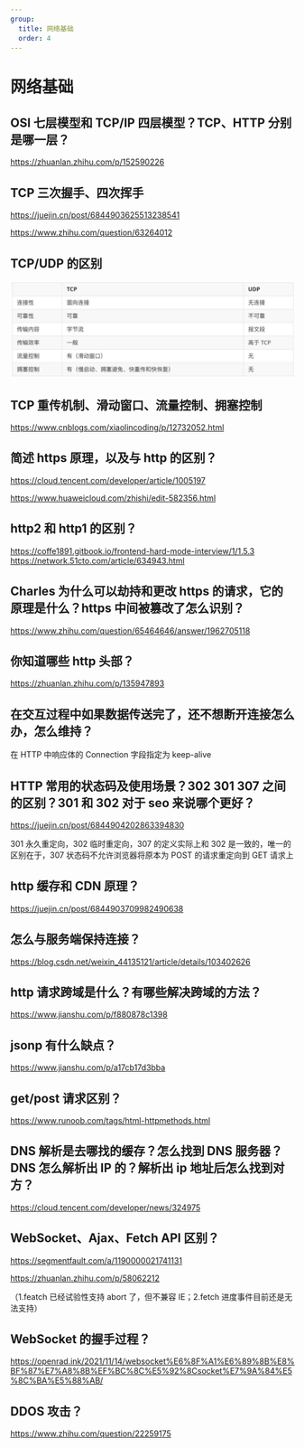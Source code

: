 ```yaml
---
group:
  title: 网络基础
  order: 4
---
```


# 网络基础

## OSI 七层模型和 TCP/IP 四层模型？TCP、HTTP 分别是哪一层？

https://zhuanlan.zhihu.com/p/152590226

## TCP 三次握手、四次挥手

https://juejin.cn/post/6844903625513238541

https://www.zhihu.com/question/63264012

## TCP/UDP 的区别

![tcp_udp](./images/tcp_udp.jpg)

## TCP 重传机制、滑动窗口、流量控制、拥塞控制

https://www.cnblogs.com/xiaolincoding/p/12732052.html

## 简述 https 原理，以及与 http 的区别？

https://cloud.tencent.com/developer/article/1005197

https://www.huaweicloud.com/zhishi/edit-582356.html

## http2 和 http1 的区别？

https://coffe1891.gitbook.io/frontend-hard-mode-interview/1/1.5.3
https://network.51cto.com/article/634943.html

## Charles 为什么可以劫持和更改 https 的请求，它的原理是什么？https 中间被篡改了怎么识别？

https://www.zhihu.com/question/65464646/answer/1962705118

## 你知道哪些 http 头部？

https://zhuanlan.zhihu.com/p/135947893

## 在交互过程中如果数据传送完了，还不想断开连接怎么办，怎么维持？

在 HTTP 中响应体的 Connection 字段指定为 keep-alive

## HTTP 常用的状态码及使用场景？302 301 307 之间的区别？301 和 302 对于 seo 来说哪个更好？

https://juejin.cn/post/6844904202863394830

301 永久重定向，302 临时重定向，307 的定义实际上和 302 是一致的，唯一的区别在于，307 状态码不允许浏览器将原本为 POST 的请求重定向到 GET 请求上

## http 缓存和 CDN 原理？

https://juejin.cn/post/6844903709982490638

## 怎么与服务端保持连接？

https://blog.csdn.net/weixin_44135121/article/details/103402626

## http 请求跨域是什么？有哪些解决跨域的方法？

https://www.jianshu.com/p/f880878c1398

## jsonp 有什么缺点？

https://www.jianshu.com/p/a17cb17d3bba

## get/post 请求区别？

https://www.runoob.com/tags/html-httpmethods.html

## DNS 解析是去哪找的缓存？怎么找到 DNS 服务器？DNS 怎么解析出 IP 的？解析出 ip 地址后怎么找到对方？

https://cloud.tencent.com/developer/news/324975

## WebSocket、Ajax、Fetch API 区别？

https://segmentfault.com/a/1190000021741131

https://zhuanlan.zhihu.com/p/58062212

（1.featch 已经试验性支持 abort 了，但不兼容 IE；2.fetch 进度事件目前还是无法支持）

## WebSocket 的握手过程？

https://openrad.ink/2021/11/14/websocket%E6%8F%A1%E6%89%8B%E8%BF%87%E7%A8%8B%EF%BC%8C%E5%92%8Csocket%E7%9A%84%E5%8C%BA%E5%88%AB/

## DDOS 攻击？

https://www.zhihu.com/question/22259175
